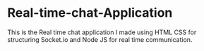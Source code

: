 # Real-time-chat-Application
This is the Real time chat application I made using HTML CSS for structuring Socket.io and  Node JS for real time communication. 
